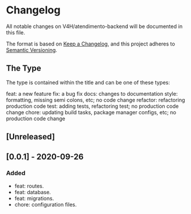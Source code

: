 # Changelog

All notable changes on V4H/atendimento-backend will be documented in this file.

The format is based on [Keep a Changelog](https://keepachangelog.com/en/1.0.0/),
and this project adheres to [Semantic Versioning](https://semver.org/spec/v2.0.0.html).

## The Type

The type is contained within the title and can be one of these types:

feat: a new feature
fix: a bug fix
docs: changes to documentation
style: formatting, missing semi colons, etc; no code change
refactor: refactoring production code
test: adding tests, refactoring test; no production code change
chore: updating build tasks, package manager configs, etc; no production code change

## [Unreleased]

## [0.0.1] - 2020-09-26

### Added

- feat: routes.
- feat: database.
- feat: migrations.
- chore: configuration files.
